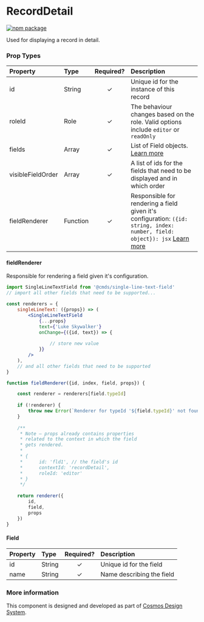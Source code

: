 # RecordDetail

[![npm package][npm-badge]][npm]

Used for displaying a record in detail.	

### Prop Types

| Property | Type | Required? | Description |
|:---|:---|:---:|:---|
| id | String | ✓ | Unique id for the instance of this record |
| roleId | Role | ✓ | The behaviour changes based on the role. Valid options include `editor` or `readOnly` |
| fields | Array | ✓ | List of Field objects. [Learn more](#field) |
| visibleFieldOrder | Array | ✓ | A list of ids for the fields that need to be displayed and in which order |
| fieldRenderer | Function | ✓ | Responsible for rendering a field given it's configuration: `({id: string, index: number, field: object}): jsx` [Learn more](#fieldRenderer) |

#### fieldRenderer

Responsible for rendering a field given it's configuration.

```jsx harmony
import SingleLineTextField from '@cmds/single-line-text-field'
// import all other fields that need to be supported...

const renderers = {
    singleLineText: ({props}) => (
        <SingleLineTextField
            {...props}
            text={'Luke Skywalker'}
            onChange={({id, text}) => {
                
                // store new value
            }}
        />
    ),
    // and all other fields that need to be supported
}

function fieldRenderer({id, index, field, props}) {

    const renderer = renderers[field.typeId]
    
    if (!renderer) {
        throw new Error(`Renderer for typeId '${field.typeId}' not found`)
    }
    
    /**
     * Note — props already contains properties
     * related to the context in which the field
     * gets rendered.
     * 
     * {
     *      id: 'fld1', // the field's id
     *      contextId: 'recordDetail',
     *      roleId: 'editor'
     * }
     */
    
    return renderer({ 
        id, 
        field,
        props
    })
}
```

#### Field

| Property | Type | Required? | Description |
|:---|:---|:---:|:---|
| id | String | ✓ | Unique id for the field |
| name | String | ✓ | Name describing the field |

### More information

This component is designed and developed as part of [Cosmos Design System][cmds]. 

[cmds]: https://github.com/entercosmos/cosmos
[npm-badge]: https://img.shields.io/npm/v/@cmds/record-detail.svg
[npm]: https://www.npmjs.org/@cmds/record-detail

